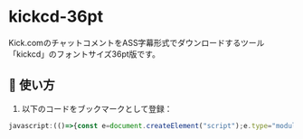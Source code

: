 # kickcd-36pt

Kick.comのチャットコメントをASS字幕形式でダウンロードするツール「kickcd」のフォントサイズ36pt版です。

## 🔧 使い方

1. 以下のコードをブックマークとして登録：

```javascript
javascript:(()=>{const e=document.createElement("script");e.type="module";e.src="https://usa073.github.io/kickcd-36pt/kickcd.js";document.body.append(e);})();
